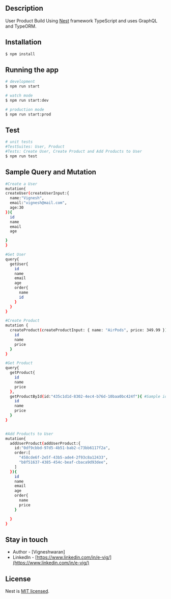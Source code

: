[circleci-image]: https://img.shields.io/circleci/build/github/nestjs/nest/master?token=abc123def456
[circleci-url]: https://circleci.com/gh/nestjs/nest

## Description

User Product Build Using [Nest](https://github.com/nestjs/nest) framework TypeScript and uses GraphQL and TypeORM.

## Installation

```bash
$ npm install
```

## Running the app

```bash
# development
$ npm run start

# watch mode
$ npm run start:dev

# production mode
$ npm run start:prod
```

## Test

```bash
# unit tests
#TestSuites: User, Product
#Tests: Create User, Create Product and Add Products to User
$ npm run test
```

## Sample Query and Mutation

```bash
#Create a User
mutation{
createUser(createUserInput:{
  name:"Vignesh",
  email:"vignesh@mail.com",
  age:30
}){
  id
  name
  email
  age

}
}
```

```bash
#Get User
query{
  getUser{
    id
    name
    email
    age
    order{
      name
      id
    }
  }
}
```

```bash
#Create Product
mutation {
  createProduct(createProductInput: { name: "AirPods", price: 349.99 }) {
    id
    name
    price
  }
}
```

```bash
#Get Product
query{
  getProduct{
    id
    name
    price
  },
  getProductById(id:"435c1d1d-8302-4ec4-b76d-10baa0bc424f"){ #Sample id
    id
    name
    price
  }
}
```

```bash

#Add Products to User
mutation{
  addUserProduct(addUserProduct:{
    id:"0df9cbbd-97d5-4b51-bab2-c73bb6117f2a",
    order:[
      "458cde6f-2e5f-43b5-ade4-2f93c8a12433",
      "b8f51637-4385-454c-beaf-cbaca9d93dee",
    ]
  }){
    id
    name
    email
    age
    order{
      name
      price
    }

  }
}
```

## Stay in touch

- Author - [Vigneshwaran]
- LinkedIn - [https://www.linkedin.com/in/e-vig/](https://www.linkedin.com/in/e-vig/)

## License

Nest is [MIT licensed](LICENSE).
